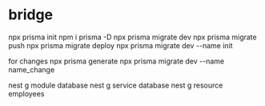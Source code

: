 # bridge
npx prisma init
npm i prisma -D
npx prisma migrate dev 
npx prisma migrate push
npx prisma migrate deploy
npx prisma migrate dev --name init

for changes
npx prisma generate
npx prisma migrate dev --name name_change

nest g module database
nest g service database
nest g resource employees


